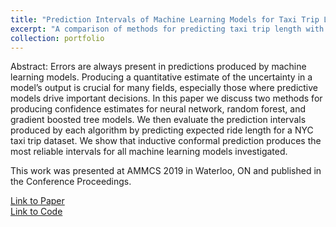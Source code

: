 ```yaml
---
title: "Prediction Intervals of Machine Learning Models for Taxi Trip Length"
excerpt: "A comparison of methods for predicting taxi trip length with prediction intervals that convey the models condfidence. Presented and published in conference proceedings at AMMCS 2019. This project was completed as part of my USRA in 2019."
collection: portfolio
---
```


Abstract: Errors are always present in predictions produced by machine learning models. Producing a quantitative estimate of the uncertainty in a model’s output is crucial for many fields, especially those where predictive models drive important decisions. In this paper we discuss two methods for producing confidence estimates for neural network, random forest, and gradient boosted tree models. We then evaluate the prediction intervals produced by each algorithm by predicting expected ride length for a NYC taxi trip dataset. We show that inductive conformal prediction produces the most reliable intervals for all machine learning models investigated.

This work was presented at AMMCS 2019 in Waterloo, ON and published in the Conference Proceedings.

[Link to Paper](https://ellamorgan.ca/files/prediction-intervals-of-machine-learning-models-for-taxi-trip-length.pdf)  
[Link to Code](https://github.com/ellamorgan/NYC-Taxi-Prediction-Intervals)
